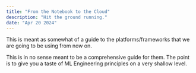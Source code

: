 ```yaml
---
title: "From the Notebook to the Cloud"
description: "Hit the ground running."
date: "Apr 20 2024"
---
```

This is meant as somewhat of a guide to the platforms/frameworks that we are going to be using from now on.

This is in no sense meant to be a comprehensive guide for them. The point is to give you a taste of ML Engineering principles on a very shallow level.
